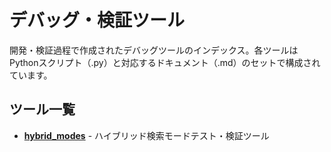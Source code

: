 # デバッグ・検証ツール

開発・検証過程で作成されたデバッグツールのインデックス。各ツールはPythonスクリプト（.py）と対応するドキュメント（.md）のセットで構成されています。

## ツール一覧

- **[hybrid_modes](hybrid_modes.md)** - ハイブリッド検索モードテスト・検証ツール